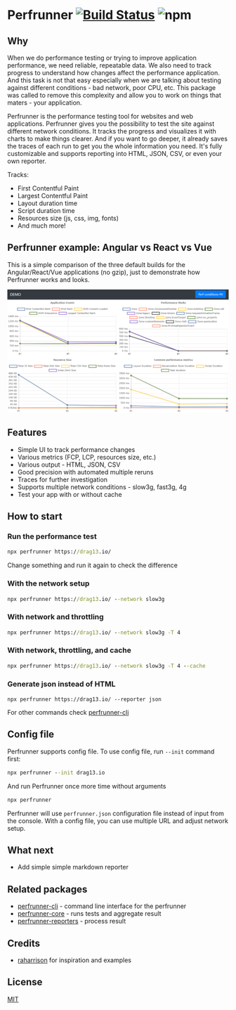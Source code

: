 # Perfrunner [![Build Status](https://travis-ci.org/Drag13/perfrunner.svg?branch=master)](https://travis-ci.org/Drag13/perfrunner) ![npm](https://img.shields.io/npm/dw/perfrunner)

## Why

When we do performance testing or trying to improve application performance, we need reliable, repeatable data. We also need to track progress to understand how changes affect the performance application. And this task is not that easy especially when we are talking about testing against different conditions - bad network, poor CPU, etc. This package was called to remove this complexity and allow you to work on things that maters - your application.

Perfrunner is the performance testing tool for websites and web applications. Perfrunner gives you the possibility to test the site against different network conditions. It tracks the progress and visualizes it with charts to make things clearer. And if you want to go deeper, it already saves the traces of each run to get you the whole information you need. It's fully customizable and supports reporting into HTML, JSON, CSV, or even your own reporter.

Tracks:

-   First Contentful Paint
-   Largest Contentful Paint
-   Layout duration time
-   Script duration time
-   Resources size (js, css, img, fonts)
-   And much more!

## Perfrunner example: Angular vs React vs Vue

This is a simple comparison of the three default builds for the Angular/React/Vue applications (no gzip), just to demonstrate how Perfrunner works and looks.

![perfrunner-example](./packages/perfrunner-cli/docs/default-html-reporter-example-angular-react-vue.PNG)

## Features

-   Simple UI to track performance changes
-   Various metrics (FCP, LCP, resources size, etc.)
-   Various output - HTML, JSON, CSV
-   Good precision with automated multiple reruns
-   Traces for further investigation
-   Supports multiple network conditions - slow3g, fast3g, 4g
-   Test your app with or without cache

## How to start

### Run the performance test

```cmd
npx perfrunner https://drag13.io/
```

Change something and run it again to check the difference

### With the network setup

```cmd
npx perfrunner https://drag13.io/ --network slow3g
```

### With network and throttling

```cmd
npx perfrunner https://drag13.io/ --network slow3g -T 4
```

### With network, throttling, and cache

```cmd
npx perfrunner https://drag13.io/ --network slow3g -T 4 --cache
```

### Generate json instead of HTML

```
npx perfrunner https://drag13.io/ --reporter json
```

For other commands check [perfrunner-cli](./packages/perfrunner-cli)

## Config file

Perfrunner supports config file. To use config file, run `--init` command first:

```cmd
npx perfrunner --init drag13.io
```

And run Perfrunner once more time without arguments

```cmd
npx perfrunner
```

Perfrunner will use `perfrunner.json` configuration file instead of input from the console. With a config file, you can use multiple URL and adjust network setup.

## What next

* Add simple simple markdown reporter

## Related packages

-   [perfrunner-cli](./packages/perfrunner-cli) - command line interface for the perfrunner
-   [perfrunner-core](./packages/perfrunner-core) - runs tests and aggregate result
-   [perfrunner-reporters](./packages/perfrunner-reporters) - process result

## Credits

-   [raharrison](https://github.com/raharrison) for inspiration and examples

## License

[MIT](./LICENSE)
